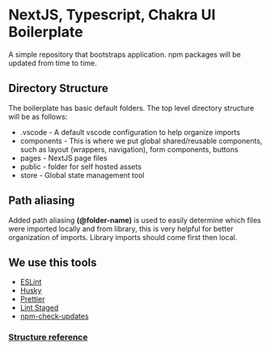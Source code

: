# NextJS, Typescript, Chakra UI Boilerplate

A simple repository that bootstraps application. npm packages will be updated from time to time.

## Directory Structure

The boilerplate has basic default folders. The top level directory structure will be as follows:

- .vscode - A default vscode configuration to help organize imports
- components - This is where we put global shared/reusable components, such as layout (wrappers, navigation), form components, buttons
- pages - NextJS page files
- public - folder for self hosted assets
- store - Global state management tool

## Path aliasing

Added path aliasing **(@folder-name)** is used to easily determine which files were imported locally and from library, this is very helpful for better organization of imports. Library imports should come first then local.

## We use this tools

- [ESLint](https://eslint.org/docs/user-guide/configuring/)
- [Husky](https://typicode.github.io/husky/#/)
- [Prettier](https://prettier.io/)
- [Lint Staged](https://github.com/okonet/lint-staged)
- [npm-check-updates](https://www.npmjs.com/package/npm-check-updates)

### [Structure reference](https://www.taniarascia.com/react-architecture-directory-structure)
